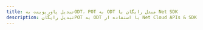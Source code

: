 ---title: تبدیل پاورپوینت بهODT، POT به ODT مبدل رایگان یا Net SDKdescription: تبدیل رایگانPOT به ODT با استفاده از Net Cloud APIs & SDK. همچنین اسناد Microsoft PowerPoint را در Cloud ایجاد، ویرایش و رندر کنید.---